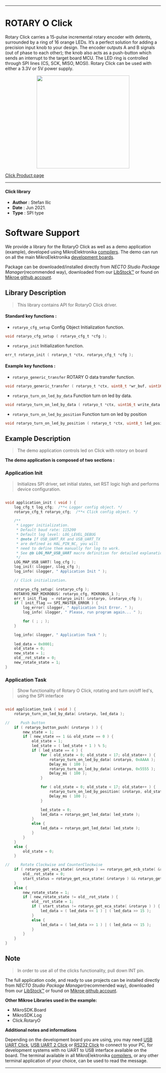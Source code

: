
---
# ROTARY O Click

Rotary Click carries a 15-pulse incremental rotary encoder with detents, surrounded by a ring of 16 orange LEDs. It’s a perfect solution for adding a precision input knob to your design. The encoder outputs A and B signals (out of phase to each other); the knob also acts as a push-button which sends an interrupt to the target board MCU. The LED ring is controlled through SPI lines (CS, SCK, MISO, MOSI). Rotary Click can be used with either a 3.3V or 5V power supply.

<p align="center">
  <img src="https://download.mikroe.com/images/click_for_ide/rotaryo_click.png" height=300px>
</p>

[Click Product page](https://www.mikroe.com/rotary-o-click)

---


#### Click library

- **Author**        : Stefan Ilic
- **Date**          : Jun 2021.
- **Type**          : SPI type


# Software Support

We provide a library for the RotaryO Click
as well as a demo application (example), developed using MikroElektronika
[compilers](https://www.mikroe.com/necto-studio).
The demo can run on all the main MikroElektronika [development boards](https://www.mikroe.com/development-boards).

Package can be downloaded/installed directly from *NECTO Studio Package Manager*(recommended way), downloaded from our [LibStock&trade;](https://libstock.mikroe.com) or found on [Mikroe github account](https://github.com/MikroElektronika/mikrosdk_click_v2/tree/master/clicks).

## Library Description

> This library contains API for RotaryO Click driver.

#### Standard key functions :

- `rotaryo_cfg_setup` Config Object Initialization function.
```c
void rotaryo_cfg_setup ( rotaryo_cfg_t *cfg );
```

- `rotaryo_init` Initialization function.
```c
err_t rotaryo_init ( rotaryo_t *ctx, rotaryo_cfg_t *cfg );
```

#### Example key functions :

- `rotaryo_generic_transfer` ROTARY O data transfer function.
```c
void rotaryo_generic_transfer ( rotaryo_t *ctx, uint8_t *wr_buf, uint16_t wr_len, uint8_t *rd_buf, uint16_t rd_len );
```

- `rotaryo_turn_on_led_by_data` Function turn on led by data.
```c
void rotaryo_turn_on_led_by_data ( rotaryo_t *ctx, uint16_t write_data );
```

- `rotaryo_turn_on_led_by_position` Function turn on led by position
```c
void rotaryo_turn_on_led_by_position ( rotaryo_t *ctx, uint8_t led_position );
```

## Example Description

> The demo application controls led on Click with rotory on board

**The demo application is composed of two sections :**

### Application Init

> Initializes SPI driver, set initial states, set RST logic high and performs device configuration.

```c

void application_init ( void ) {
    log_cfg_t log_cfg;  /**< Logger config object. */
    rotaryo_cfg_t rotaryo_cfg;  /**< Click config object. */

    /** 
     * Logger initialization.
     * Default baud rate: 115200
     * Default log level: LOG_LEVEL_DEBUG
     * @note If USB_UART_RX and USB_UART_TX 
     * are defined as HAL_PIN_NC, you will 
     * need to define them manually for log to work. 
     * See @b LOG_MAP_USB_UART macro definition for detailed explanation.
     */
    LOG_MAP_USB_UART( log_cfg );
    log_init( &logger, &log_cfg );
    log_info( &logger, " Application Init " );

    // Click initialization.

    rotaryo_cfg_setup( &rotaryo_cfg );
    ROTARYO_MAP_MIKROBUS( rotaryo_cfg, MIKROBUS_1 );
    err_t init_flag  = rotaryo_init( &rotaryo, &rotaryo_cfg );
    if ( init_flag == SPI_MASTER_ERROR ) {
        log_error( &logger, " Application Init Error. " );
        log_info( &logger, " Please, run program again... " );

        for ( ; ; );
    }

    log_info( &logger, " Application Task " );
    
    led_data = 0x0001;
    old_state = 0;
    new_state = 1;
    old__rot_state = 0;
    new_rotate_state = 1;
}

```

### Application Task

> Show functionality of Rotary O Click, rotating and turn on/off led's, using the SPI interface

```c

void application_task ( void ) {
    rotaryo_turn_on_led_by_data( &rotaryo, led_data );

//     Push button
    if ( rotaryo_button_push( &rotaryo ) ) {
        new_state = 1;
        if ( new_state == 1 && old_state == 0 ) {
            old_state = 1;
            led_state = ( led_state + 1 ) % 5;
            if ( led_state == 4 ) {
                for ( old_state = 0; old_state < 17; old_state++ ) {
                    rotaryo_turn_on_led_by_data( &rotaryo, 0xAAAA );
                    Delay_ms ( 100 );
                    rotaryo_turn_on_led_by_data( &rotaryo, 0x5555 );
                    Delay_ms ( 100 );
                }

                for ( old_state = 0; old_state < 17; old_state++ ) {
                    rotaryo_turn_on_led_by_position( &rotaryo, old_state );
                    Delay_ms ( 100 );
                }

                led_state = 0;
                led_data = rotaryo_get_led_data( led_state );
            }
            else {
                led_data = rotaryo_get_led_data( led_state );
            }
        }
    }
    else {
        old_state = 0;
    }

//     Rotate Clockwise and CounterClockwise
    if ( rotaryo_get_eca_state( &rotaryo ) == rotaryo_get_ecb_state( &rotaryo ) ) {
        old__rot_state = 0;
        start_status = rotaryo_get_eca_state( &rotaryo ) && rotaryo_get_ecb_state( &rotaryo );
    }
    else {
        new_rotate_state = 1;
        if ( new_rotate_state != old__rot_state ) {
            old__rot_state = 1;
            if ( start_status != rotaryo_get_eca_state( &rotaryo ) ) {
                led_data = ( led_data << 1 ) | ( led_data >> 15 );
            }
            else {
                led_data = ( led_data >> 1 ) | ( led_data << 15 );
            }
        }
    }
}

```

## Note

> In order to use all of the clicks functionality, pull down INT pin.

The full application code, and ready to use projects can be installed directly from *NECTO Studio Package Manager*(recommended way), downloaded from our [LibStock&trade;](https://libstock.mikroe.com) or found on [Mikroe github account](https://github.com/MikroElektronika/mikrosdk_click_v2/tree/master/clicks).

**Other Mikroe Libraries used in the example:**

- MikroSDK.Board
- MikroSDK.Log
- Click.RotaryO

**Additional notes and informations**

Depending on the development board you are using, you may need
[USB UART Click](http://shop.mikroe.com/usb-uart-click),
[USB UART 2 Click](http://shop.mikroe.com/usb-uart-2-click) or
[RS232 Click](http://shop.mikroe.com/rs232-click) to connect to your PC, for
development systems with no UART to USB interface available on the board. The
terminal available in all MikroElektronika
[compilers](http://shop.mikroe.com/compilers), or any other terminal application
of your choice, can be used to read the message.

---
